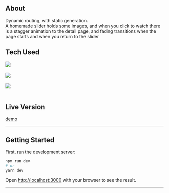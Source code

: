 ## About

Dynamic routing, with static generation.
</br>
A homemade slider holds some images, and when you click to watch there is a stagger animation to the detail page, and fading transitions when the page starts and when you return to the slider
</br>

## Tech Used

<img align="left" src="https://img.shields.io/badge/-Next.JS-white?style=for-the-badge&logo=next.js&logoColor=000000"/>
</br>
</br>
<img align="left" src="https://img.shields.io/badge/-Styled%20Components-white?style=for-the-badge&logo=styled-components&logoColor=DB7093" />
</br>
</br>
<img align="left" src="https://img.shields.io/badge/-Framer%20Motion-white?style=for-the-badge&logo=framer&logoColor=DB7093" />
</br>
</br>

## Live Version
[demo](https://routing-internal-json.vercel.app/)

----
## Getting Started

First, run the development server:

```bash
npm run dev
# or
yarn dev
```

Open [http://localhost:3000](http://localhost:3000) with your browser to see the result.

---
